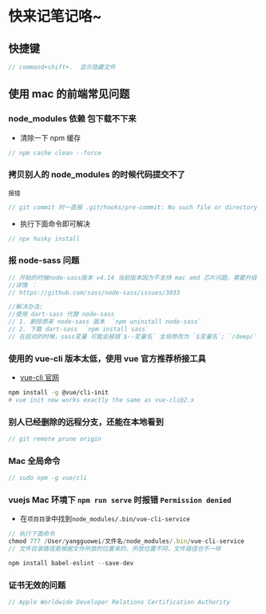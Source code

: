 # 快来记笔记咯~

## 快捷键

```js
// command+shift+.  显示隐藏文件
```

## 使用 mac 的前端常见问题

### node_modules 依赖 包下载不下来

- 清除一下 npm 缓存

```js
// npm cache clean --force
```

### 拷贝别人的 node_modules 的时候代码提交不了

`报错`

```js
// git commit 时一直报 .git/hooks/pre-commit: No such file or directory
```

- 执行下面命令即可解决

```js
// npx husky install
```

### 报 node-sass 问题

```js
// 开始的时候node-sass版本 v4.14 当前版本因为不支持 mac amd 芯片问题，需要升级 sass 版本，
//详情 ：
// https://github.com/sass/node-sass/issues/3033

//解决办法:
//使用 dart-sass 代替 node-sass
// 1. 删除原来 node-sass 版本  `npm uninstall node-sass`
// 2. 下载 dart-sass  `npm install sass`
// 在启动的时候，sass变量 可能会报错`$--变量名` 全局修改为 `$变量名`; `/deep/` 会报错 全局修改为 `::v-deep` 重新启动即可
```

### 使用的 vue-cli 版本太低，使用 vue 官方推荐桥接工具

- [vue-cli 官网](https://cli.vuejs.org/guide/creating-a-project.html#using-the-gui)

```sh
npm install -g @vue/cli-init
# vue init now works exactly the same as vue-cli@2.x
```

### 别人已经删除的远程分支，还能在本地看到

```js
// git remote prune origin
```

### Mac 全局命令

```js
// sudo npm -g vue/cli
```

### vuejs Mac 环境下 `npm run serve` 时报错 `Permission denied`

- 在`项目目录`中找到`node_modules/.bin/vue-cli-service`

```js
// 执行下面命令
chmod 777 /User/yangguowei/文件名/node_modules/.bin/vue-cli-service
// 文件目录路径是根据文件所放的位置来的，所放位置不同，文件路径也不一样
```

```js
npm install babel-eslint --save-dev
```

### 证书无效的问题

```js
// Apple Worldwide Developer Relations Certification Authority
```

